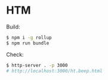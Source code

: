 # HTM
Build:
```bash
$ npm i -g rollup
$ npm run bundle
```

Check:
```bash
$ http-server . -p 3000
# http://localhost:3000/ht.beep.html
```